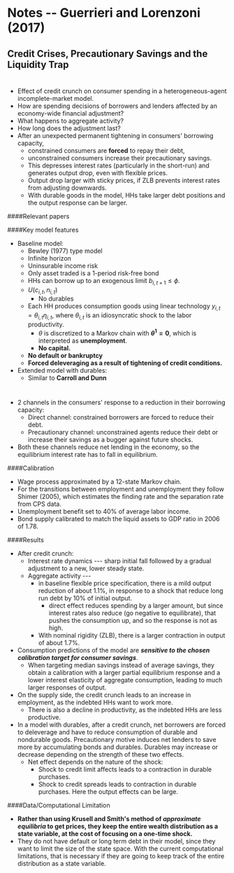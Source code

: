 # Notes -- Guerrieri and Lorenzoni (2017)
## Credit Crises, Precautionary Savings and the Liquidity Trap
#

* Effect of credit crunch on consumer spending in a heterogeneous-agent incomplete-market model.
* How are spending decisions of borrowers and lenders affected by an economy-wide financial adjustment?
* What happens to aggregate activity?
* How long does the adjustment last?
* After an unexpected permanent tightening in consumers' borrowing capacity,
  * constrained consumers are **forced** to repay their debt,
  * unconstrained consumers increase their precautionary savings.
  * This depresses interest rates (particularly in the short-run) and generates output drop, even with flexible prices.
  * Output drop larger with sticky prices, if ZLB prevents interest rates from adjusting downwards.
  * With durable goods in the model, HHs take larger debt positions and the output response can be larger.


####Relevant papers


####Key model features
* Baseline model:
  * Bewley (1977) type model
  * Infinite horizon
  * Uninsurable income risk
  * Only asset traded is a 1-period risk-free bond
  * HHs can borrow up to an exogenous limit $b_{i,t+1}\leq \phi$.
  * $U(c_{i,t},n_{i,t})$
    * No durables
  * Each HH produces consumption goods using linear technology $y_{i,t} = \theta_{i,t} \eta_{i,t}$, where $\theta_{i,t}$ is an idiosyncratic shock to the labor productivity.
    * $\theta$ is discretized to a Markov chain with **$\theta^1 = 0$**, which is interpreted as **unemployment**.
    * **No capital.**
  * **No default or bankruptcy**
  * **Forced deleveraging as a result of tightening of credit conditions.**
* Extended model with durables:
  * Similar to **Carroll and Dunn**

#
* 2 channels in the consumers' response to a reduction in their borrowing capacity:
  * Direct channel: constrained borrowers are forced to reduce their debt.
  * Precautionary channel: unconstrained agents reduce their debt or increase their savings as a bugger against future shocks.
* Both these channels reduce net lending in the economy, so the equilibrium interest rate has to fall in equilibrium.

####Calibration
* Wage process approximated by a 12-state Markov chain.
* For the transitions between employment and unemployment they follow Shimer (2005), which estimates the finding rate and the separation rate from CPS data.
* Unemployment benefit set to 40% of average labor income.
* Bond supply calibrated to match the liquid assets to GDP ratio in 2006 of 1.78.

####Results
* After credit crunch:
  * Interest rate dynamics --- sharp initial fall followed by a gradual adjustment to a new, lower steady state.
  * Aggregate activity ---
    * in baseline flexible price specification, there is a mild output reduction of about 1.1%, in response to a shock that reduce long run debt by 10% of initial output.
      * direct effect reduces spending by a larger amount, but since interest rates also reduce (go negative to equilibrate), that pushes the consumption up, and so the response is not as high.
    * With nominal rigidity (ZLB), there is a larger contraction in output of about 1.7%.
* Consumption predictions of the model are ***sensitive to the chosen calibration target for consumer savings***.
  * When targeting median savings instead of average savings, they obtain a calibration with a larger partial equilibrium response and a lower interest elasticity of aggregate consumption, leading to much larger responses of output.
* On the supply side, the credit crunch leads to an increase in employment, as the indebted HHs want to work more.
  * There is also a decline in productivity, as the indebted HHs are less productive.
* In a model with durables, after a credit crunch, net borrowers are forced to deleverage and have to reduce consumption of durable and nondurable goods. Precautionary motive induces net lenders to save more by accumulating bonds and durables. Durables may increase or decrease depending on the strength of these two effects.
  * Net effect depends on the nature of the shock:
    * Shock to credit limit affects leads to a contraction in durable purchases.
    * Shock to credit spreads leads to contraction in durable purchases. Here the output effects can be large.


####Data/Computational Limitation
* **Rather than using Krusell and Smith's method of *approximate equilibria* to get prices, they keep the entire wealth distribution as a state variable, at the cost of focusing on a one-time shock.**
* They do not have default or long term debt in their model, since they want to limit the size of the state space. With the current computational limitations, that is necessary if they are going to keep track of the entire distribution as a state variable.
